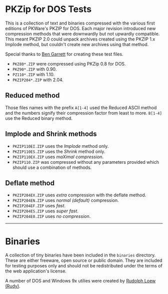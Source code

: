 # PKZip for DOS Tests

This is a collection of text and binaries compressed with the various first editions of PKWare's PKZIP for DOS. Each major revision introduced new compression methods that were downwardly but not upwardly compatible. This meant PKZIP 2.0 could unpack archives created using the PKZIP 1.x Implode method, but couldn't create new archives using that method.

Special thanks to [Ben Garrett](https://github.com/bengarrett) for creating these test files.

* `PKZ80*.ZIP` were compressed using PKZip 0.8 for DOS.
* `PKZ90*.ZIP` with 0.90.
* `PZ110*.ZIP` with 1.10.
* `PKZIP204*.ZIP` with 2.04.

## Reduced method

Those files names with the prefix `A[1-4]` used the Reduced ASCII method and the numbers signify their compression factor from least to more. `B[1-4]` use the Reduced binary method.

## Implode and Shrink methods

* `PKZIP110EI.ZIP` uses the *Implode* method only.
* `PKZIP110ES.ZIP` uses the *Shrink* method only.
* `PKZIP110EX.ZIP` uses *maXimal compression*.
* `PKZIP110.ZIP` was compressed without any parameters provided which should use a combination of methods.

## Deflate method

* `PKZIP204EX.ZIP` uses *extra* compression with the deflate method.
* `PKZIP204EN.ZIP` uses *normal (default)* compression.
* `PKZIP204EF.ZIP` uses *fast*.
* `PKZIP204ES.ZIP` uses *super fast*.
* `PKZIP204E0.ZIP` uses *no compression*.

---

# Binaries

A collection of tiny binaries have been included in the `binaries` directory. These are either freeware, open source or public domain. They are included for testing purposes only and should not be redistributed under the terms of the web application's license.

A number of DOS and Windows 9x utilies were created by [Rudolph Loew (Rudy)](https://rloewelectronics.com/).
